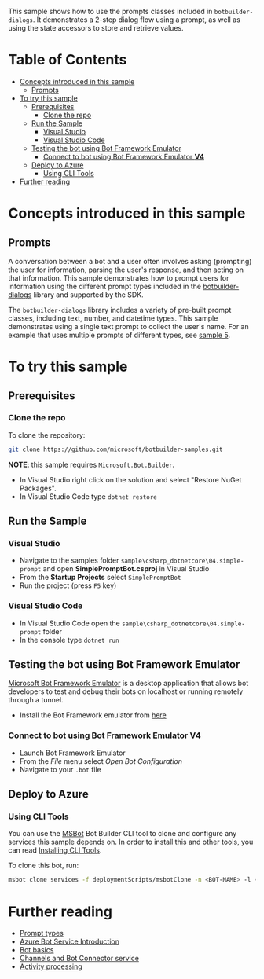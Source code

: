 This sample shows how to use the prompts classes included in `botbuilder-dialogs`. It demonstrates a 2-step dialog flow using a prompt, as well as using the state accessors to store and retrieve values. 

# Table of Contents
- [Concepts introduced in this sample](#concepts-introduced-in-this-sample)
  * [Prompts](#prompts)
- [To try this sample](#to-try-this-sample)
  * [Prerequisites](#prerequisites)
    + [Clone the repo](#clone-the-repo)
  * [Run the Sample](#run-the-sample)
    + [Visual Studio](#visual-studio)
    + [Visual Studio Code](#visual-studio-code)
  * [Testing the bot using Bot Framework Emulator](#testing-the-bot-using-bot-framework-emulator)
    + [Connect to bot using Bot Framework Emulator **V4**](#connect-to-bot-using-bot-framework-emulator---v4--)
  * [Deploy to Azure](#deploy-to-azure)
    + [Using CLI Tools](#using-cli-tools)
- [Further reading](#further-reading)

# Concepts introduced in this sample
## Prompts
A conversation between a bot and a user often involves asking (prompting) the user for information, parsing the user's response, and then acting on that information. This sample demonstrates how to prompt users for information using the different prompt types included in the [botbuilder-dialogs](https://github.com/Microsoft/botbuilder-js/tree/master/libraries/botbuilder-dialogs) library and supported by the SDK.

The `botbuilder-dialogs` library includes a variety of pre-built prompt classes, including text, number, and datetime types. This sample demonstrates using a single text prompt to collect the user's name. For an example that uses multiple prompts of different types, see [sample 5](../05.multi-turn-prompt/).

# To try this sample
## Prerequisites
### Clone the repo
To clone the repository:
```bash
git clone https://github.com/microsoft/botbuilder-samples.git
```

**NOTE**: this sample requires `Microsoft.Bot.Builder`.
- In Visual Studio right click on the solution and select "Restore NuGet Packages".
- In Visual Studio Code type `dotnet restore`

## Run the Sample
### Visual Studio
- Navigate to the samples folder `sample\csharp_dotnetcore\04.simple-prompt` and open **SimplePromptBot.csproj** in Visual Studio 
- From the **Startup Projects** select `SimplePromptBot`
- Run the project (press `F5` key)

### Visual Studio Code
- In Visual Studio Code open the `sample\csharp_dotnetcore\04.simple-prompt` folder
- In the console type `dotnet run`

## Testing the bot using Bot Framework Emulator
[Microsoft Bot Framework Emulator](https://github.com/microsoft/botframework-emulator) is a desktop application that allows bot developers to test and debug their bots on localhost or running remotely through a tunnel.

- Install the Bot Framework emulator from [here](https://github.com/Microsoft/BotFramework-Emulator/releases)

### Connect to bot using Bot Framework Emulator **V4**
- Launch Bot Framework Emulator
- From the *File* menu select *Open Bot Configuration*
- Navigate to your `.bot` file

## Deploy to Azure
### Using CLI Tools
You can use the [MSBot](https://github.com/microsoft/botbuilder-tools) Bot Builder CLI tool to clone and configure any services this sample depends on. In order to install this and other tools, you can read [Installing CLI Tools](../../../Installing_CLI_tools.md).

To clone this bot, run:

```bash
msbot clone services -f deploymentScripts/msbotClone -n <BOT-NAME> -l <Azure-location> --subscriptionId <Azure-subscription-id>
```

# Further reading
- [Prompt types](https://docs.microsoft.com/en-us/azure/bot-service/bot-builder-prompts?view=azure-bot-service-4.0&tabs=javascript)
- [Azure Bot Service Introduction](https://docs.microsoft.com/en-us/azure/bot-service/bot-service-overview-introduction?view=azure-bot-service-4.0)
- [Bot basics](https://docs.microsoft.com/en-us/azure/bot-service/bot-builder-basics?view=azure-bot-service-4.0)
- [Channels and Bot Connector service](https://docs.microsoft.com/en-us/azure/bot-service/bot-concepts?view=azure-bot-service-4.0)
- [Activity processing](https://docs.microsoft.com/en-us/azure/bot-service/bot-builder-concept-activity-processing?view=azure-bot-service-4.0)